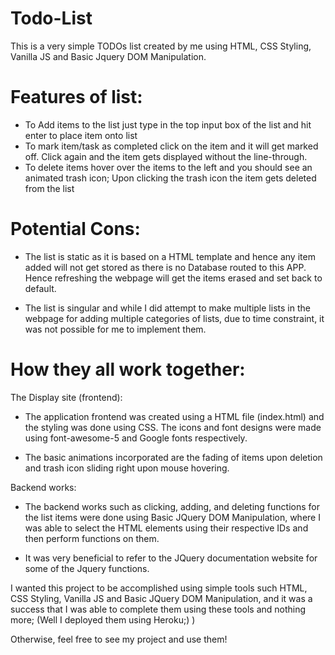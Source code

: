 # Todo-List
This is a very simple TODOs list created by me using HTML, CSS Styling, Vanilla JS and Basic Jquery DOM Manipulation.

# Features of list:

- To Add items to the list just type in the top input box of the list and hit enter to place item onto list
- To mark item/task as completed click on the item and it will get marked off. Click again and the item gets displayed without the line-through.
- To delete items hover over the items to the left and you should see an animated trash icon; Upon clicking the trash icon the item gets deleted from the list


# Potential Cons:
- The list is static as it is based on a HTML template and hence any item added will not get stored as there is no Database routed to this APP. Hence refreshing the webpage will get the items erased and set back to default.

- The list is singular and while I did attempt to make multiple lists in the webpage for adding multiple categories of lists, due to time constraint, it was not possible for me to implement them.

# How they all work together:

The Display site (frontend):

- The application frontend was created using a HTML file (index.html) and the styling was done using CSS. The icons and font designs were made using font-awesome-5 and Google fonts respectively.

- The basic animations incorporated are the fading of items upon deletion and trash icon sliding right upon mouse hovering. 

Backend works:

- The backend works such as clicking, adding, and deleting functions for the list items were done using Basic JQuery DOM Manipulation, where I was able to select the HTML elements using their respective IDs and then perform functions on them.

- It was very beneficial to refer to the JQuery documentation website for some of the Jquery functions.


I wanted this project to be accomplished using simple tools such HTML, CSS Styling, Vanilla JS and Basic JQuery DOM Manipulation, and it was a success that I was able to complete them using these tools and nothing more; (Well I deployed them using Heroku;) )

Otherwise, feel free to see my project and use them!
